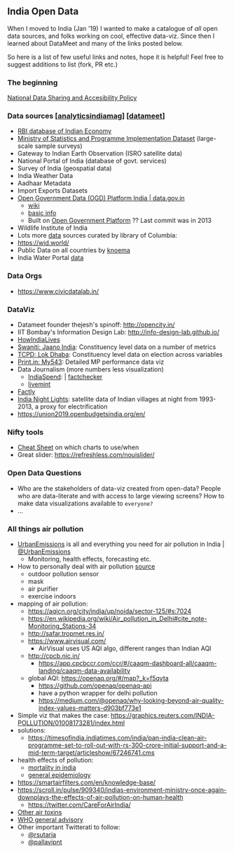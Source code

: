 ## India Open Data

When I moved to India (Jan '19) I wanted to make a catalogue of _all_ open data sources, and folks working on cool, effective data-viz. Since then I learned about DataMeet and many of the links posted below. 

So here is a list of few useful links and notes, hope it is helpful!
Feel free to suggest additions to list (fork, PR etc.)

### The beginning
[National Data Sharing and Accesibility Policy](http://www.dst.gov.in/national-data-sharing-and-accessibility-policy-0)

### Data sources [[analyticsindiamag](https://www.analyticsindiamag.com/top-10-indian-government-datasets-that-you-can-use-for-analytics-projects/)]    [[datameet](http://datameet.org/wiki/catalog)]
- [RBI database of Indian Economy](https://dbie.rbi.org.in/DBIE/dbie.rbi?site=home)
- [Ministry of Statistics and Programme Implementation Dataset](http://mospi.nic.in/data) (large-scale sample surveys)
- Gateway to Indian Earth Observation (ISRO satellite data)
- National Portal of India (database of govt. services)
- Survey of India (geospatial data)
- India Weather Data
- Aadhaar Metadata
- Import Exports Datasets
- [Open Government Data (OGD) Platform India | data.gov.in](https://data.gov.in/)
    - [wiki](https://en.wikipedia.org/wiki/Data.gov.in)
    - [basic info](http://meity.gov.in/open-data)
    - Built on [Open Government Platform](https://github.com/opengovplatform/opengovplatform-beta) ?? Last commit was in 2013
- Wildlife Institute of India 
- Lots more [data](https://guides.library.columbia.edu/sasia-india/data
) sources curated by library of Columbia: 
- https://wid.world/
- Public Data on all countries by [knoema](https://knoema.com/atlas/India)
- India Water Portal [data](https://www.indiawaterportal.org/data)

### Data Orgs
- https://www.civicdatalab.in/

### DataViz
- Datameet founder thejesh's spinoff: http://opencity.in/
- IIT Bombay's Information Design Lab: http://info-design-lab.github.io/
- [HowIndiaLives](https://howindialives.com)
- [Swaniti: Jaano India](https://jaanoindia.swaniti.org): Constituency level data on a number of metrics
- [TCPD: Lok Dhaba](http://lokdhaba.ashoka.edu.in/LokDhaba-Shiny/): Constituency level data on election across variables
- [Print.in: My543](https://theprint.in/my543-lok-sabha-elections2019/): Detailed MP performance data viz
- Data Journalism (more numbers less visualization)
    - [IndiaSpend](https://indiaspend.com): | [factchecker](https://factchecker.in)
    - [livemint](https://livemint.com)
- [Factly](https://factly.in)
- [India Night Lights](http://india.nightlights.io/#/nation/2007/12): satellite data of Indian villages at night from 1993-2013, a proxy for electrification
- https://union2019.openbudgetsindia.org/en/

### Nifty tools
- [Cheat Sheet](./Franconeri_ExperCeptionDotNet_ChartChooser.pdf) on which charts to use/when
- Great slider: https://refreshless.com/nouislider/

### Open Data Questions
- Who are the stakeholders of data-viz created from open-data? People who are data-literate and with access to large viewing screens? How to make data visualizations available to ```everyone?```
- ...

### All things air pollution
- [UrbanEmissions](urbanemmissions.info) is all and everything you need for air pollution in India | [@UrbanEmissions](https://twitter.com/UrbanEmissions)
    - Monitoring, health effects, forecasting etc.
- How to personally deal with air pollution [source](https://www.firstpost.com/tech/news-analysis/delhi-air-pollution-six-smart-ways-to-deal-with-bad-air-in-your-city-and-home-5480791.html)
    - outdoor pollution sensor
    - mask
    - air purifier
    - exercise indoors
- mapping of air pollution:
    - https://aqicn.org/city/india/up/noida/sector-125/#s:7024
    - https://en.wikipedia.org/wiki/Air_pollution_in_Delhi#cite_note-Monitoring_Stations-34
    - http://safar.tropmet.res.in/
    - https://www.airvisual.com/
        - AirVisual uses US AQI algo, different ranges than Indian AQI
    - http://cpcb.nic.in/
        - https://app.cpcbccr.com/ccr/#/caaqm-dashboard-all/caaqm-landing/caaqm-data-availability
    - global AQI: https://openaq.org/#/map?_k=f5qyta
        - https://github.com/openaq/openaq-api
        - have a python wrapper for delhi pollution
        - https://medium.com/@openaq/why-looking-beyond-air-quality-index-values-matters-d903bf773e1
- Simple viz that makes the case: https://graphics.reuters.com/INDIA-POLLUTION/01008173281/index.html
- solutions:
    - https://timesofindia.indiatimes.com/india/pan-india-clean-air-programme-set-to-roll-out-with-rs-300-crore-initial-support-and-a-mid-term-target/articleshow/67246741.cms
- health effects of pollution: 
    - [mortality in india](https://agupubs.onlinelibrary.wiley.com/doi/full/10.1002/2016GL068949)
    - [general epidemiology](https://www.ncbi.nlm.nih.gov/pmc/articles/PMC4740125/)
- https://smartairfilters.com/en/knowledge-base/
- https://scroll.in/pulse/909340/indias-environment-ministry-once-again-downplays-the-effects-of-air-pollution-on-human-health
    - https://twitter.com/CareForAirIndia/
- [Other air toxins](https://timesofindia.indiatimes.com/city/delhi/delhi-air-rich-in-3-toxins-that-can-cause-brain-damage-study/articleshow/67579984.cms)
- [WHO general advisory](https://www.who.int/news-room/fact-sheets/detail/ambient-(outdoor)-air-quality-and-health?fbclid=IwAR16qHodpLTeOCBZ2nd6QkVOyocq-Li8MDKXOa22mrFvwRSsgzOAn9fNEmM)
- Other important Twitterati to follow:
    - [@rsutaria](https://twitter.com/rsutaria)
    - [@pallavipnt](https://twitter.com/pallavipnt)